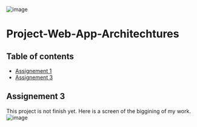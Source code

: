 ![image](https://user-images.githubusercontent.com/64537874/113522471-e8ebb700-95a0-11eb-9b4e-d8a82c60c2bd.png)

# Project-Web-App-Architechtures
## Table of contents
* [Assignement 1](#https://github.com/Capucccino/Project-Web-App-Architechtures/tree/master/1-Assignement)
* [Assignement 3](#Assignement-3)

## Assignement 3
This project is not finish yet.
Here is a screen of the biggining of my work. 
![image](https://user-images.githubusercontent.com/64537874/113527553-37f41500-95be-11eb-960f-c0f4c5e00620.png)

